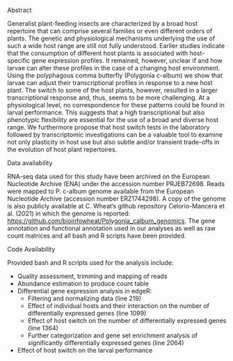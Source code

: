 Abstract

Generalist plant-feeding insects are characterized by a broad host repertoire that can comprise several families or even different orders of plants. The genetic and physiological mechanisms underlying the use of such a wide host range are still not fully understood.  Earlier studies indicate that the consumption of different host plants is associated with host-specific gene expression profiles. It remained, however, unclear if and how larvae can alter these profiles in the case of a changing host environment. Using the polyphagous comma butterfly (Polygonia c-album) we show that larvae can adjust their transcriptional profiles in response to a new host plant. The switch to some of the host plants, however, resulted in a larger transcriptional response and, thus, seems to be more challenging. At a physiological level, no correspondence for these patterns could be found in larval performance. This suggests that a high transcriptional but also phenotypic flexibility are essential for the use of a broad and diverse host range. We furthermore propose that host switch tests in the laboratory followed by transcriptomic investigations can be a valuable tool to examine not only plasticity in host use but also subtle and/or transient trade-offs in the evolution of host plant repertoires. 



Data availability


RNA-seq data used for this study have been archived on the European Nucleotide Archive (ENA) under the accession number PRJEB72698. 
Reads were mapped to P. c-album genome available from the European Nucleotide Archive (accession number ERZ1744298). A copy of the genome is also publicly available at C. Wheat’s github repository Celorio-Mancera et al. (2021) in which the genome is reported: https://github.com/bioinfowheat/Polygonia_calbum_genomics. The gene annotation and functional annotation used in our analyses as well as raw count matrices and all bash and R scripts have been provided. 


Code Availability


Provided bash and R scripts used for the analysis include: 
  -	Quality assessment, trimming and mapping of reads
  -	Abundance estimation to produce count table
  -	Differential gene expression analysis in edgeR:
    -	Filtering and normalizing data (line 219)
    -	Effect of individual hosts and their interaction on the number of differentially expressed genes (line 1099)
    -	Effect of host switch on the number of differentially expressed genes (line 1364)
    -	Further categorization and gene set enrichment analysis of significantly differentially expressed genes (line 2064)
  -	Effect of host switch on the larval performance 
